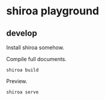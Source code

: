 # shiroa playground

## develop

Install shiroa somehow.

Compile full documents.

```shell
shiroa build
```

Preview.

```shell
shiroa serve
```
